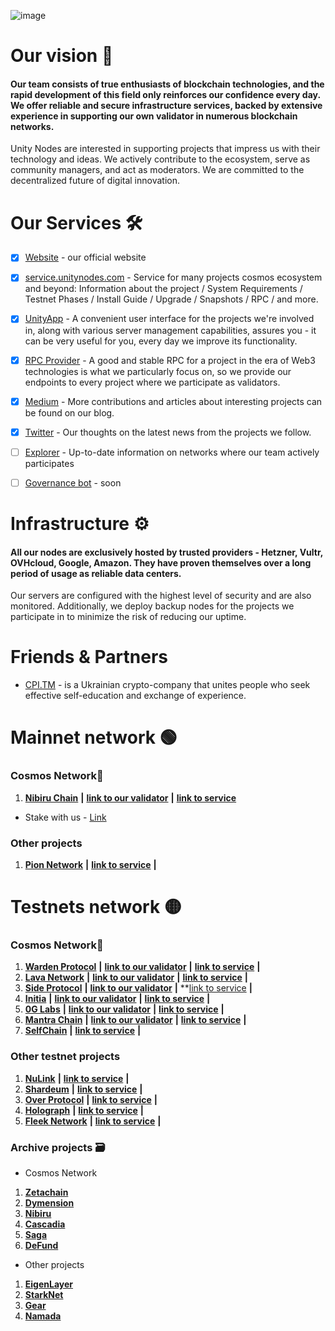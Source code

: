 ![image](https://github.com/UnityNodes/UnityNodes/assets/159138743/f9288ec7-b67a-4b8f-aa95-c07d99c0f2dd)

# Our vision 💭

#### Our team consists of true enthusiasts of blockchain technologies, and the rapid development of this field only reinforces our confidence every day. We offer reliable and secure infrastructure services, backed by extensive experience in supporting our own validator in numerous blockchain networks.
Unity Nodes are interested in supporting projects that impress us with their technology and ideas. We actively contribute to the ecosystem, serve as community managers, and act as moderators.
We are committed to the decentralized future of digital innovation.

# Our Services 🛠️

- [X] [Website](https://unitynodes.com/) - our official website

- [X] [service.unitynodes.com](https://services.unitynodes.com/) - Service for many projects cosmos ecosystem and beyond:
Information about the project / System Requirements / Testnet Phases / Install Guide / Upgrade / Snapshots / RPC / and more.

- [X] [UnityApp](https://services.unitynodes.com/useful-resources/unityapp) - A convenient user interface for the projects we're involved in, along with various server management capabilities, assures you - it can be very useful for you, every day we improve its functionality.

- [X] [RPC Provider](https://services.unitynodes.com/) - A good and stable RPC for a project in the era of Web3 technologies is what we particularly focus on, so we provide our endpoints to every project where we participate as validators.

- [X] [Medium](https://medium.com/@unitynodes) - More contributions and articles about interesting projects can be found on our blog.

- [X] [Twitter](https://x.com/UnityNodes) - Our thoughts on the latest news from the projects we follow.

- [ ] [Explorer](https://explorer.unitynodes.com/) - Up-to-date information on networks where our team actively participates 

- [ ] [Governance bot]() - soon

# Infrastructure ⚙

#### All our nodes are exclusively hosted by trusted providers - Hetzner, Vultr, OVHcloud, Google, Amazon. They have proven themselves over a long period of usage as reliable data centers.
Our servers are configured with the highest level of security and are also monitored. Additionally, we deploy backup nodes for the projects we participate in to minimize the risk of reducing our uptime.

# Friends & Partners

- [CPI.TM](https://cpi-tm.com/) - is a Ukrainian crypto-company that unites people who seek effective self-education and exchange of experience.
  ⠀
  ⠀
# Mainnet network 🟢
### Cosmos Network🌌
1. **[Nibiru Chain](https://services.unitynodes.com/mainnet-network/nibiru)** **|** **[link to our validator](https://nibiru.explorers.guru/validator/nibivaloper1lj35gvkzg5fzf0acazlw2wdmhhg99mgawzvazl)** **|** **[link to service](https://services.unitynodes.com/mainnet-network/nibiru)**
- Stake with us - [Link](https://restake.app/nibiru/nibivaloper1lj35gvkzg5fzf0acazlw2wdmhhg99mgawzvazl)

### Other projects
1. **[Pion Network](https://services.unitynodes.com/copy-of-mainnet-network/pion-network)** **|** **[link to service](https://services.unitynodes.com/copy-of-mainnet-network/pion-network)** **|**

# Testnets network 🟡
### Cosmos Network🌌
1. **[Warden Protocol](https://testnet.itrocket.net/warden/staking/wardenvaloper127x4q6ee6jn9n4pr0au385nprdp2spuh6f4yde)** **|** **[link to our validator](https://testnet.itrocket.net/warden/staking/wardenvaloper127x4q6ee6jn9n4pr0au385nprdp2spuh6f4yde)**  **|** **[link to service](https://services.unitynodes.com/testnet-network/warden-protocol)**  **|**
2. **[Lava Network](https://services.unitynodes.com/testnet-network/lava-network)** **|** **[link to our validator](https://services.unitynodes.com/testnet-network/lava-network)** **|** **[link to service](https://services.unitynodes.com/testnet-network/lava-network)**  **|**
3. **[Side Protocol](https://services.unitynodes.com/testnet-network/side-protocol)** **|** **[link to our validator](https://testnet.side.explorers.guru/validators)** **|** **[link to service](https://services.unitynodes.com/testnet-network/side-protocol) **|**
4. **[Initia](https://services.unitynodes.com/testnet-network/initia)** **|** **[link to our validator](https://scan.testnet.initia.xyz/initiation-1/validators/initvaloper1uc4ytdfyfzmljmk7cz2wcewrhj5dnfm653enp5)** **|** **[link to service](https://services.unitynodes.com/testnet-network/initia)** **|**
5. **[0G Labs](https://services.unitynodes.com/testnet-network/0g-labs)** **|** **[link to our validator](https://explorer.nodestake.org/warden-testnet/staking/wardenvaloper127x4q6ee6jn9n4pr0au385nprdp2spuh6f4yde)** **|** **[link to service](https://services.unitynodes.com/testnet-network/0g-labs)** **|**
6. **[Mantra Chain](https://services.unitynodes.com/testnet-network/mantra-chain)** **|** **[link to our validator](https://testnet.mantra.explorers.guru/validator/mantravaloper1fh9axzp7jk9h9ljp92plwly78jpudurgzupz7v)** **|** **[link to service](https://services.unitynodes.com/testnet-network/mantra-chain)** **|**
7. **[SelfChain](https://services.unitynodes.com/testnet-network/selfchain)** **|** **[link to service](https://services.unitynodes.com/testnet-network/selfchain)** **|**

### Other testnet projects
1. **[NuLink](https://services.unitynodes.com/other-project/nulink)** **|** **[link to service](https://services.unitynodes.com/other-project/nulink)** **|**
2. **[Shardeum](https://services.unitynodes.com/other-project/shardeum)** **|** **[link to service](https://services.unitynodes.com/other-project/shardeum)** **|**
3. **[Over Protocol](https://services.unitynodes.com/other-project/over-protocol)** **|** **[link to service](https://services.unitynodes.com/other-project/over-protocol)** **|**
4. **[Holograph](https://services.unitynodes.com/other-project/holograph)** **|** **[link to service](https://services.unitynodes.com/other-project/holograph)** **|**
5. **[Fleek Network]()** **|** **[link to service]()** **|**

### Archive projects 🗃️
-  Cosmos Network
1. **[Zetachain](https://github.com/asapov01/CPI.TM-Nodes-Manager)**
2. **[Dymension](https://github.com/asapov01/CPI.TM-Nodes-Manager)**
3. **[Nibiru](https://github.com/asapov01/CPI.TM-Nodes-Manager)**
4. **[Cascadia]()**
5. **[Saga]()**
6. **[DeFund]()**
     ⠀
- Other projects
1. **[EigenLayer]()**
2. **[StarkNet]()**
3. **[Gear]()**
4. **[Namada]()**
